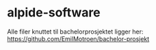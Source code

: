 # alpide-software

Alle filer knuttet til bachelorprosjektet ligger her: https://github.com/EmilMotroen/bachelor-prosjekt
